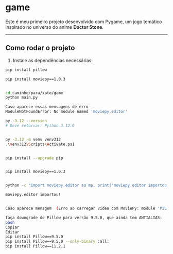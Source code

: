 # game

Este é meu primeiro projeto desenvolvido com Pygame, um jogo temático inspirado no universo do anime **Doctor Stone**.

---

## Como rodar o projeto

1. Instale as dependências necessárias:

```bash
pip install pillow

pip install moviepy==1.0.3


cd caminho/para/xpto/game
python main.py

Caso aparece essas mensagens de erro 
ModuleNotFoundError: No module named 'moviepy.editor'

py -3.12 --version
# Deve retornar: Python 3.12.0


py -3.12 -m venv venv312
.\venv312\Scripts\Activate.ps1


pip install --upgrade pip


pip install moviepy==1.0.3


python -c "import moviepy.editor as mp; print('moviepy.editor importou!')"

moviepy.editor importou!


Caso aparece mensgem  (Erro ao carregar vídeo com MoviePy: module 'PIL.Image' has no attribute 'ANTIALIAS')

faça downgrade do Pillow para versão 9.5.0, que ainda tem ANTIALIAS:
bash
Copiar
Editar
pip install Pillow==9.5.0
pip install Pillow==9.5.0 --only-binary :all:
pip install Pillow==11.2.1


